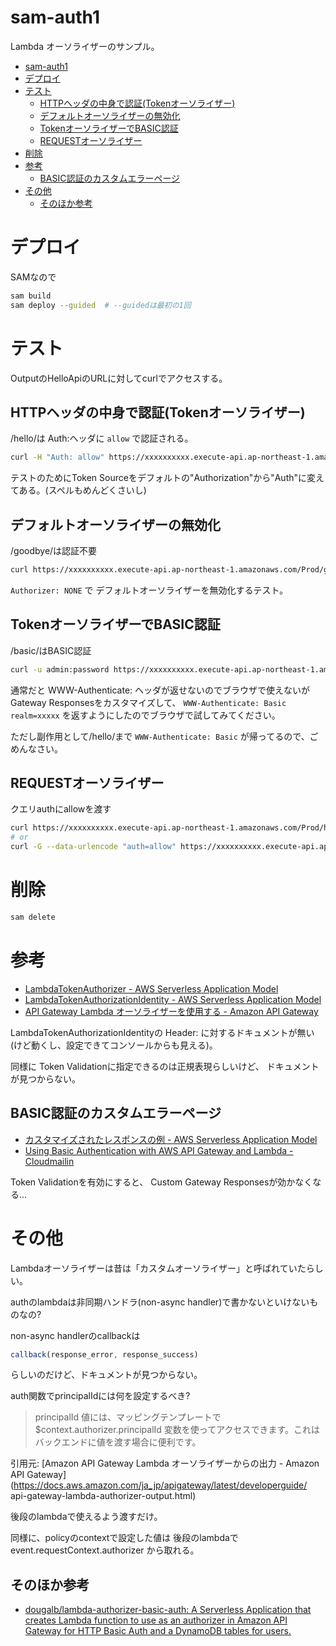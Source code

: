 # sam-auth1

Lambda オーソライザーのサンプル。

- [sam-auth1](#sam-auth1)
- [デプロイ](#デプロイ)
- [テスト](#テスト)
  - [HTTPヘッダの中身で認証(Tokenオーソライザー)](#httpヘッダの中身で認証tokenオーソライザー)
  - [デフォルトオーソライザーの無効化](#デフォルトオーソライザーの無効化)
  - [TokenオーソライザーでBASIC認証](#tokenオーソライザーでbasic認証)
  - [REQUESTオーソライザー](#requestオーソライザー)
- [削除](#削除)
- [参考](#参考)
  - [BASIC認証のカスタムエラーページ](#basic認証のカスタムエラーページ)
- [その他](#その他)
  - [そのほか参考](#そのほか参考)


# デプロイ

SAMなので
```sh
sam build
sam deploy --guided  # --guidedは最初の1回
```

# テスト

OutputのHelloApiのURLに対してcurlでアクセスする。

## HTTPヘッダの中身で認証(Tokenオーソライザー)

/hello/は Auth:ヘッダに `allow` で認証される。

```sh
curl -H "Auth: allow" https://xxxxxxxxxx.execute-api.ap-northeast-1.amazonaws.com/Prod/hello/
```

テストのためにToken Sourceをデフォルトの"Authorization"から"Auth"に変えてある。(スペルもめんどくさいし)

## デフォルトオーソライザーの無効化

/goodbye/は認証不要
```sh
curl https://xxxxxxxxxx.execute-api.ap-northeast-1.amazonaws.com/Prod/goodbye/
```

`Authorizer: NONE`
で
デフォルトオーソライザーを無効化するテスト。

## TokenオーソライザーでBASIC認証

/basic/はBASIC認証

```sh
curl -u admin:password https://xxxxxxxxxx.execute-api.ap-northeast-1.amazonaws.com/Prod/basic/
```

通常だと WWW-Authenticate: ヘッダが返せないのでブラウザで使えないが
Gateway Responsesをカスタマイズして、
`WWW-Authenticate: Basic realm=xxxxx`
を返すようにしたのでブラウザで試してみてください。

ただし副作用として/hello/まで
`WWW-Authenticate: Basic`
が帰ってるので、ごめんなさい。


## REQUESTオーソライザー

クエリauthにallowを渡す

```sh
curl https://xxxxxxxxxx.execute-api.ap-northeast-1.amazonaws.com/Prod/hi?auth=allow
# or
curl -G --data-urlencode "auth=allow" https://xxxxxxxxxx.execute-api.ap-northeast-1.amazonaws.com/Prod/hi
```


# 削除

```sh
sam delete
```


# 参考

* [LambdaTokenAuthorizer - AWS Serverless Application Model](https://docs.aws.amazon.com/ja_jp/serverless-application-model/latest/developerguide/sam-property-api-lambdatokenauthorizer.html)
* [LambdaTokenAuthorizationIdentity - AWS Serverless Application Model](https://docs.aws.amazon.com/ja_jp/serverless-application-model/latest/developerguide/sam-property-api-lambdatokenauthorizationidentity.html)
* [API Gateway Lambda オーソライザーを使用する - Amazon API Gateway](https://docs.aws.amazon.com/ja_jp/apigateway/latest/developerguide/apigateway-use-lambda-authorizer.html)


LambdaTokenAuthorizationIdentityの
Header: に対するドキュメントが無い
(けど動くし、設定できてコンソールからも見える)。

同様に
Token Validationに指定できるのは正規表現らしいけど、
ドキュメントが見つからない。

## BASIC認証のカスタムエラーページ

* [カスタマイズされたレスポンスの例 - AWS Serverless Application Model](https://docs.aws.amazon.com/ja_jp/serverless-application-model/latest/developerguide/serverless-controlling-access-to-apis-customize-response.html)
* [Using Basic Authentication with AWS API Gateway and Lambda - Cloudmailin](https://www.cloudmailin.com/blog/basic_auth_with_aws_lambda)

Token Validationを有効にすると、
Custom Gateway Responsesが効かなくなる...

# その他

Lambdaオーソライザーは昔は「カスタムオーソライザー」と呼ばれていたらしい。

authのlambdaは非同期ハンドラ(non-async handler)で書かないといけないものなの?

non-async handlerのcallbackは
```javascript
callback(response_error, response_success)
```
らしいのだけど、ドキュメントが見つからない。

auth関数でprincipalIdには何を設定するべき?

> principalId 値には、マッピングテンプレートで $context.authorizer.principalId 変数を使ってアクセスできます。これはバックエンドに値を渡す場合に便利です。

引用元: [Amazon API Gateway Lambda オーソライザーからの出力 - Amazon API Gateway](https://docs.aws.amazon.com/ja_jp/apigateway/latest/developerguide/
api-gateway-lambda-authorizer-output.html)

後段のlambdaで使えるよう渡すだけ。

同様に、policyのcontextで設定した値は
後段のlambdaで
event.requestContext.authorizer
から取れる。

## そのほか参考

* [dougalb/lambda-authorizer-basic-auth: A Serverless Application that creates Lambda function to use as an authorizer in Amazon API Gateway for HTTP Basic Auth and a DynamoDB tables for users.](https://github.com/dougalb/lambda-authorizer-basic-auth)
